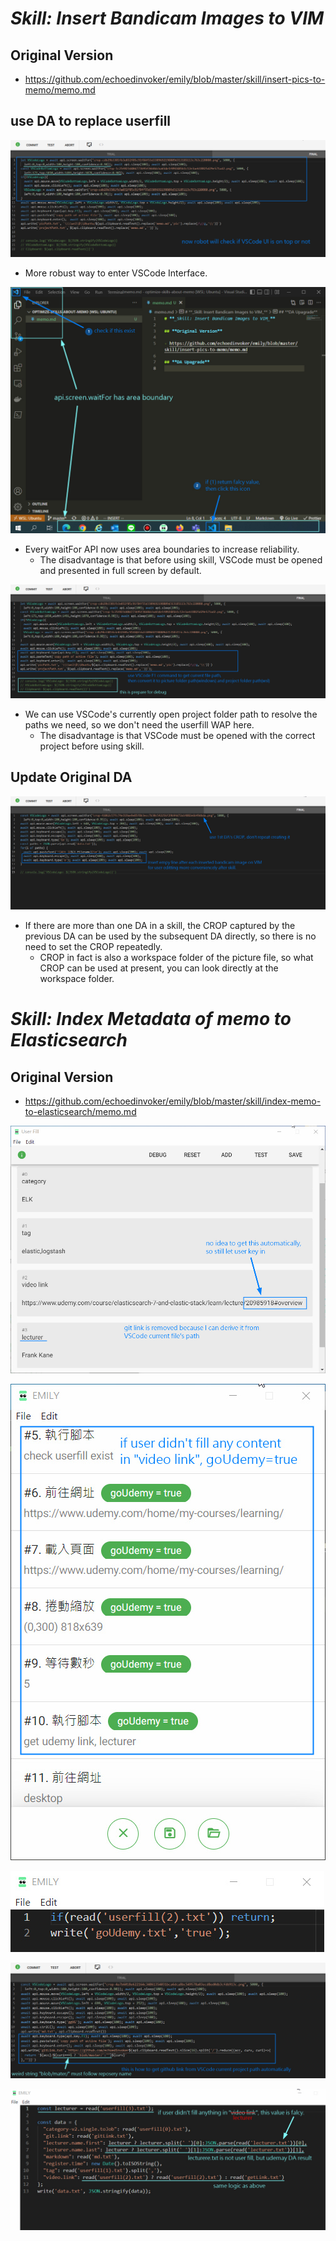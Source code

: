 # **_Skill: Insert Bandicam Images to VIM_**

## **Original Version**

- https://github.com/echoedinvoker/emily/blob/master/skill/insert-pics-to-memo/memo.md

## **use DA to replace userfill**

![Alt check if VSCode on the top logic ](pic/bandicam%202022-09-24%2014-53-00-078.jpg)

- More robust way to enter VSCode Interface.

![Alt check if VSCode on top logic (VSCode UI) ](pic/bandicam%202022-09-24%2014-55-42-322.jpg)

- Every waitFor API now uses area boundaries to increase reliability.
  - The disadvantage is that before using skill, VSCode must be opened and presented in full screen by default.

![Alt get picPath and projPath by parsing VSCode current project path ](pic/bandicam%202022-09-24%2014-59-08-180.jpg)

- We can use VSCode's currently open project folder path to resolve the paths we need, so we don't need the userfill WAP here.
  - The disadvantage is that VSCode must be opened with the correct project before using skill.

## **Update Original DA**

![Alt add empty line between images ](pic/bandicam%202022-09-24%2015-05-06-378.jpg)

- If there are more than one DA in a skill, the CROP captured by the previous DA can be used by the subsequent DA directly, so there is no need to set the CROP repeatedly.
  - CROP in fact is also a workspace folder of the picture file, so what CROP can be used at present, you can look directly at the workspace folder.

# **_Skill: Index Metadata of memo to Elasticsearch_**

## **Original Version**

- https://github.com/echoedinvoker/emily/blob/master/skill/index-memo-to-elasticsearch/memo.md

![Alt new userfill ](pic/bandicam%202022-09-24%2015-11-03-120.jpg)

![Alt step condition flow ](pic/bandicam%202022-09-24%2015-13-21-416.jpg)

![Alt condition logic(script wap) ](pic/bandicam%202022-09-24%2015-13-36-840.jpg)

![Alt get github link from VSCode current path(code) ](pic/bandicam%202022-09-24%2015-17-32-059.jpg)

![Alt (script) userfill or result from udemy website DA ](pic/bandicam%202022-09-24%2015-21-57-749.jpg)
